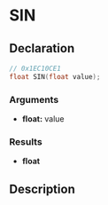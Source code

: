 # SIN

## Declaration
```cpp
// 0x1EC10CE1
float SIN(float value);
```

### Arguments
- **float:** value

### Results
- **float**

## Description
